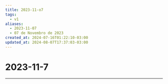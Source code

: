 ```yaml
---
title: 2023-11-o7
tags:
  - v1
aliases:
  - 2023-11-07
  - 07 de Novembro de 2023
created_at: 2024-07-16T01:22:10-03:00
updated_at: 2024-08-07T17:37:03-03:00
---
```

# 2023-11-7
---

